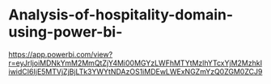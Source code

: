 # Analysis-of-hospitality-domain-using-power-bi-


https://app.powerbi.com/view?r=eyJrIjoiMDNkYmM2MmQtZjY4Mi00MGYzLWFhMTYtMzlhYTcxYjM2MzhkIiwidCI6IjE5MTVjZjBjLTk3YWYtNDAzOS1iMDEwLWExNGZmYzQ0ZGM0ZCJ9


